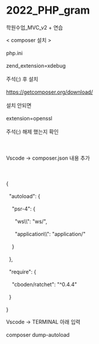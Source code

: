 # 2022_PHP_gram
학원수업_MVC_v2 + 연습

< composer 설치 >	</br> 		
php.ini</br> 			
zend_extension=xdebug</br> 				
주석(;) 후 설치</br> 				
https://getcomposer.org/download/	</br> 			
설치 안되면 </br> 				
extension=openssl	</br> 			
주석(;) 해제 했는지 확인 </br> 		
</br> 	
Vscode → composer.json 내용 추가</br> 				
</br> 	
{</br> 					
  "autoload": {</br> 					
    "psr-4": {</br> 					
      "ws\\\\": "ws/",</br> 					
      "application\\\\": "application/"</br> 					
    }</br> 					
  },</br> 					
  "require": {</br> 					
    "cboden/ratchet": "^0.4.4"</br> 					
  }</br> 					
}</br> 					

Vscode → TERMINAL 아래 입력 </br> 	
composer dump-autoload </br> 
